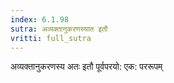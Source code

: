 ```yaml
---
index: 6.1.98
sutra: अव्यक्तानुकरणस्यात इतौ
vritti: full_sutra
---
```


अव्यक्तानुकरणस्य अतः इतौ पूर्वपरयो: एक: पररूपम्